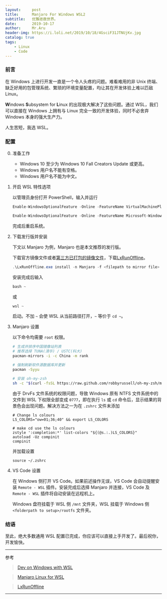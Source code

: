```yaml
---
layout:     post
title:      Manjaro For Windows WSL2
subtitle:   优雅拯救世界。
date:       2019-10-17
author:     Mr.Aru
header-img: https://i.loli.net/2019/10/18/4GsciF31JTNUjKv.jpg
catalog: true
tags:
    - Linux
    - Code
---
```


### 前言

在 Windows 上进行开发一直是一个令人头疼的问题。难看难用的非 Unix 终端、缺乏好用的包管理系统、繁琐的环境变量配置，均让其在开发体验上难以匹敌 Linux。

**W**indows **S**ubsystem for **L**inux 的出现极大解决了这些问题。通过 WSL，我们可以直接在 Windows 上拥有与 Linux 完全一致的开发体验，同时不必舍弃 Windows 本身的强大生产力。

人生苦短，我选 WSL。

### 配置

0. 准备工作

    - Windows 10 至少为 Windows 10 Fall Creators Update 或更高。
    - Windows 用户名不能有空格。
    - Windows 用户名不能为中文。

1. 开启 WSL 特性选项

    以管理员身份打开 PowerShell，输入并运行

    ```powershell
    Enable-WindowsOptionalFeature -Online -FeatureName VirtualMachinePlatform

    Enable-WindowsOptionalFeature -Online -FeatureName Microsoft-Windows-Subsystem-Linux
    ```

    完成后重启系统。

2. 下载发行版并安装

    下文以 Manjaro 为例，Manjaro 也是本文推荐的发行版。

    下载官方镜像文件或者[第三方已打包的镜像文件](https://github.com/riag/manjaro-linux-for-wsl#%E4%B8%8B%E8%BD%BD)，下载[LxRunOffline](https://github.com/DDoSolitary/LxRunOffline/releases)。

    ```powershell
    .\LxRunOffline.exe install -n Manjaro -f <filepath to mirror file> -d <folderpath to setup> -r root.x86_64
    ```

    安装完成后输入

    ```powershell
    bash ~
    ```

    或

    ```powershell
    wsl ~
    ```

    启动。不加 `~` 会使 WSL 从当前路径打开，`~` 等价于 `cd ~`。

3. Manjaro 设置

    以下命令均需要 `root` 权限。

    ```bash
    # 生成并排序中国镜像站列表
    # 推荐选择 TUNA(清华) / USTC(科大)
    pacman-mirrors -i -c China -m rank
    
    # 强制刷新软件源数据库并更新
    pacman -Syyu

    # 安装 oh-my-zsh
    sh -c "$(curl -fsSL https://raw.github.com/robbyrussell/oh-my-zsh/master/tools/install.sh)"
    ```

    由于 DrvFs 文件系统的权限问题，导致 Windows 原有 NTFS 文件系统中的文件到 WSL 下权限全部变成 `0777`，即在执行 `ls` 或 `cd` 命令后，显示结果的背景色会出现问题。解决方法之一为在 `.zshrc` 文件末添加

    ```
    # Change ls colours
    LS_COLORS="ow=01;36;40" && export LS_COLORS
    
    # make cd use the ls colours
    zstyle ':completion:*' list-colors "${(@s.:.)LS_COLORS}"
    autoload -Uz compinit
    compinit
    ```

    并加载设置

    ```
    source ~/.zshrc
    ```

4. VS Code 设置

    在 Windows 侧打开 VS Code。如果前述操作无误，VS Code 会自动提醒安装 `Remote - WSL` 插件。安装完成后选择 Manjaro 并连接，VS Code 及 `Remote - WSL` 插件将自动安装在远程机上。

    Windows 盘符挂载于 WSL 侧 `/mnt` 文件夹，WSL 挂载于 Windows 侧 `<folderpath to setup>/rootfs` 文件夹。

### 结语

至此，绝大多数通用 WSL 配置已完成，你应该可以直接上手开发了。最后祝你，开发愉快。

---

参考

> [Dev on Windows with WSL](https://dowww.spencerwoo.com/)

> [Manjaro Linux for WSL](https://github.com/riag/manjaro-linux-for-wsl)

> [LxRunOffline](https://github.com/DDoSolitary/LxRunOffline)

---